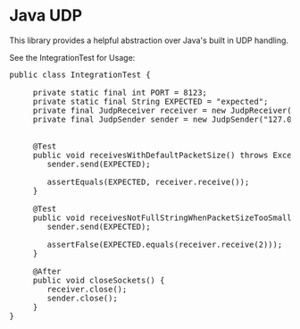 Java UDP
========

This library provides a helpful abstraction over Java's built in UDP handling.


See the IntegrationTest for Usage:
<pre>
public class IntegrationTest {

     private static final int PORT = 8123;
     private static final String EXPECTED = "expected";
     private final JudpReceiver receiver = new JudpReceiver(PORT);
     private final JudpSender sender = new JudpSender("127.0.0.1", PORT);
     

     @Test
     public void receivesWithDefaultPacketSize() throws Exception {
     	sender.send(EXPECTED);
     
     	assertEquals(EXPECTED, receiver.receive());
     }

     @Test
     public void receivesNotFullStringWhenPacketSizeTooSmall() throws Exception {
     	sender.send(EXPECTED);
     
     	assertFalse(EXPECTED.equals(receiver.receive(2)));
     }

     @After
     public void closeSockets() {
     	receiver.close();
     	sender.close();
     }
}
</pre>